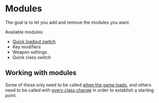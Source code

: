 # Modules

The goal is to let you add and remove the modules you want.

Available modules:

* [Quick loadout switch](https://github.com/reed-tf2/quick-loadout-switch)
* Key modifiers
* Weapon settings
* Quick class switch

## Working with modules

Some of these only need to be called [when the game loads](../autoexec.cfg), and others need to be called with [every class change](../classes/base_class.cfg) in order to establish a starting point.
